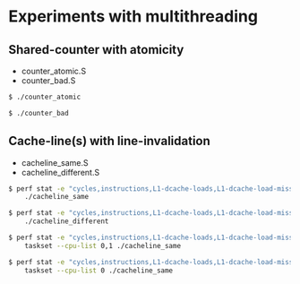 
Experiments with multithreading
===============================

## Shared-counter with atomicity

* counter_atomic.S
* counter_bad.S

```sh
$ ./counter_atomic

$ ./counter_bad
```


## Cache-line(s) with line-invalidation

* cacheline_same.S
* cacheline_different.S

```sh
$ perf stat -e "cycles,instructions,L1-dcache-loads,L1-dcache-load-misses" \
    ./cacheline_same 

$ perf stat -e "cycles,instructions,L1-dcache-loads,L1-dcache-load-misses" \
    ./cacheline_different
```

```sh
$ perf stat -e "cycles,instructions,L1-dcache-loads,L1-dcache-load-misses" \
    taskset --cpu-list 0,1 ./cacheline_same

$ perf stat -e "cycles,instructions,L1-dcache-loads,L1-dcache-load-misses" \
    taskset --cpu-list 0 ./cacheline_same
```
